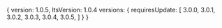 {
  version: 1.0.5,
  ltsVersion: 1.0.4
  versions: {
    requiresUpdate: [
      3.0.0,
      3.0.1,
      3.0.2,
      3.0.3,
      3.0.4,
      3.0.5,
    ]
  }
}
